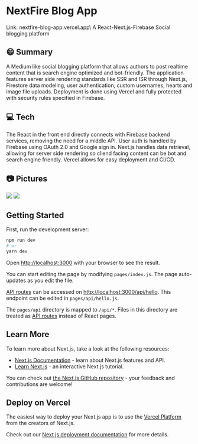 # NextFire Blog App
Link: nextfire-blog-app.vercel.app\ 
A React-Next.js-Firebase Social blogging platform

## 😄 Summary 
A Medium like social blogging platform that allows authors to post realtime content that is search engine optimized and bot-friendly. The application features server side rendering standards like SSR and ISR through Next.js, Firestore data modeling, user authentication, custom usernames, hearts and image file uploads. Deployment is done using Vercel and fully protected with security rules specified in Firebase.

## 💻 Tech 
The React in the front end directly connects with Firebase backend services, removing the need for a middle API. User auth is handled by Firebase using OAuth 2.0 and Google sign in. Next.js handles data retrieval, allowing for server side rendering so cliend facing content can be bot and search engine friendly. Vercel allows for easy deployment and CI/CD.

## 📷 Pictures
![](images/image1.png)
![](images/image2.png)


## Getting Started

First, run the development server:

```bash
npm run dev
# or
yarn dev
```

Open [http://localhost:3000](http://localhost:3000) with your browser to see the result.

You can start editing the page by modifying `pages/index.js`. The page auto-updates as you edit the file.

[API routes](https://nextjs.org/docs/api-routes/introduction) can be accessed on [http://localhost:3000/api/hello](http://localhost:3000/api/hello). This endpoint can be edited in `pages/api/hello.js`.

The `pages/api` directory is mapped to `/api/*`. Files in this directory are treated as [API routes](https://nextjs.org/docs/api-routes/introduction) instead of React pages.

## Learn More

To learn more about Next.js, take a look at the following resources:

- [Next.js Documentation](https://nextjs.org/docs) - learn about Next.js features and API.
- [Learn Next.js](https://nextjs.org/learn) - an interactive Next.js tutorial.

You can check out [the Next.js GitHub repository](https://github.com/vercel/next.js/) - your feedback and contributions are welcome!

## Deploy on Vercel

The easiest way to deploy your Next.js app is to use the [Vercel Platform](https://vercel.com/new?utm_medium=default-template&filter=next.js&utm_source=create-next-app&utm_campaign=create-next-app-readme) from the creators of Next.js.

Check out our [Next.js deployment documentation](https://nextjs.org/docs/deployment) for more details.
